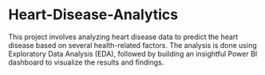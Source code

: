 # Heart-Disease-Analytics
This project involves analyzing heart disease data to predict the heart disease based on several health-related factors. The analysis is done using Exploratory Data Analysis (EDA), followed by building an insightful Power BI dashboard to visualize the results and findings.
